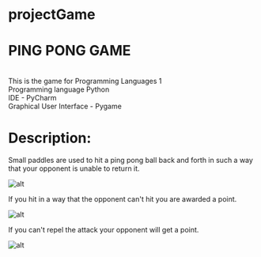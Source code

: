 # projectGame
# PING PONG GAME
<br>This is the game for Programming Languages 1
<br>Programming language Python
<br>IDE - PyCharm
<br>Graphical User Interface - Pygame

# Description:
Small paddles are used to hit a ping pong ball back and forth in such a way that your opponent is unable to return it.

![alt](https://sun9-28.userapi.com/impg/Ffi_jxBx1DLxHQph71PS8CN1jhRtwHY5IyuR4A/Cis1kTzXGbc.jpg?size=1348x863&quality=96&proxy=1&sign=d0198b2aceccd1ce412cce2058d603a7&type=album)

If you hit in a way that the opponent can't hit you are awarded a point.

![alt](https://sun9-44.userapi.com/impg/Yh-hs5Bv-sjXVJ2tucSr8HuZlWjyr1bEz4P1qA/eJOeKWvRYIU.jpg?size=1256x810&quality=96&proxy=1&sign=897b2d4343a82929756e83554f2756ae&type=album)

If you can't repel the attack your opponent will get a point.

![alt](https://sun9-30.userapi.com/impg/PHuGpFDMcA5gJGTqryD86sSStX7pf9sS2FBoBg/OBGy9qWAITo.jpg?size=1286x813&quality=96&proxy=1&sign=2b7ea767d3969c887f25cc5e4feb7709&type=album)
